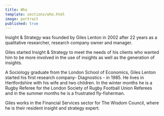 ```yaml
---
title: Who
template: sections/who.html
image: portrait
published: true
---
```


Insight & Strategy was founded by Giles Lenton in 2002 after 22 years as a qualitative researcher, research company owner and manager.

Giles started Insight & Strategy to meet the needs of his clients who wanted him to be more involved in the use of insights as well as the generation of insights.

A Sociology graduate from the London School of Economics, Giles Lenton started his first research company- Diagnostics - in 1985. He lives in Hertfordshire with his wife and two children. In the winter months he is a Rugby Referee for the London Society of Rugby Football Union Referees and in the summer months he is a frustrated fly-fisherman.

Giles works in the Financial Services sector for The Wisdom Council, where he is their resident insight and strategy expert.

